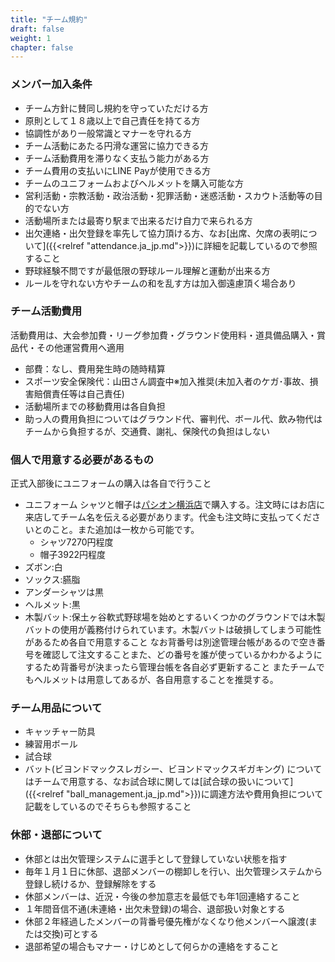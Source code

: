 ```yaml
---
title: "チーム規約"
draft: false
weight: 1
chapter: false
---
```


### メンバー加入条件

- チーム方針に賛同し規約を守っていただける方
- 原則として１８歳以上で自己責任を持てる方
- 協調性があり一般常識とマナーを守れる方
- チーム活動にあたる円滑な運営に協力できる方
- チーム活動費用を滞りなく支払う能力がある方
- チーム費用の支払いにLINE Payが使用できる方
- チームのユニフォームおよびヘルメットを購入可能な方
- 営利活動・宗教活動・政治活動・犯罪活動・迷惑活動・スカウト活動等の目的でない方
- 活動場所または最寄り駅まで出来るだけ自力で来られる方
- 出欠連絡・出欠登録を率先して協力頂ける方、なお[出席、欠席の表明について]({{<relref "attendance.ja_jp.md">}})に詳細を記載しているので参照すること
- 野球経験不問ですが最低限の野球ルール理解と運動が出来る方
- ルールを守れない方やチームの和を乱す方は加入御遠慮頂く場合あり


### チーム活動費用

活動費用は、大会参加費・リーグ参加費・グラウンド使用料・道具備品購入・賞品代・その他運営費用へ適用

- 部費：なし、費用発生時の随時精算
- スポーツ安全保険代：山田さん調査中※加入推奨(未加入者のケガ･事故、損害賠償責任等は自己責任)
- 活動場所までの移動費用は各自負担
- 助っ人の費用負担についてはグラウンド代、審判代、ボール代、飲み物代はチームから負担するが、交通費、謝礼、保険代の負担はしない

### 個人で用意する必要があるもの

正式入部後にユニフォームの購入は各自で行うこと

- ユニフォーム シャツと帽子は[パシオン横浜店](https://www.at-ml.jp/70786/)で購入する。注文時にはお店に来店してチーム名を伝える必要があります。代金も注文時に支払ってくださいとのこと。また追加は一枚から可能です。
  - シャツ7270円程度
  - 帽子3922円程度
- ズボン:白
- ソックス:臙脂
- アンダーシャツは黒
- ヘルメット:黒
- 木製バット:保土ヶ谷軟式野球場を始めとするいくつかのグラウンドでは木製バットの使用が義務付けられています。木製バットは破損してしまう可能性があるため各自で用意すること
なお背番号は別途管理台帳があるので空き番号を確認して注文することまた、どの番号を誰が使っているかわかるようにするため背番号が決まったら管理台帳を各自必ず更新すること
またチームでもヘルメットは用意してあるが、各自用意することを推奨する。

### チーム用品について

- キャッチャー防具
- 練習用ボール
- 試合球
- バット(ビヨンドマックスレガシー、ビヨンドマックスギガキング)
についてはチームで用意する、なお試合球に関しては[試合球の扱いについて]({{<relref "ball_management.ja_jp.md">}})に調達方法や費用負担について記載をしているのでそちらも参照すること

### 休部・退部について

- 休部とは出欠管理システムに選手として登録していない状態を指す
- 毎年１月１日に休部、退部メンバーの棚卸しを行い、出欠管理システムから登録し続けるか、登録解除をする
- 休部メンバーは、近況・今後の参加意志を最低でも年1回連絡すること
- １年間音信不通(未連絡・出欠未登録)の場合、退部扱い対象とする
- 休部２年経過したメンバーの背番号優先権がなくなり他メンバーへ譲渡(または交換)可とする
- 退部希望の場合もマナー・けじめとして何らかの連絡をすること
